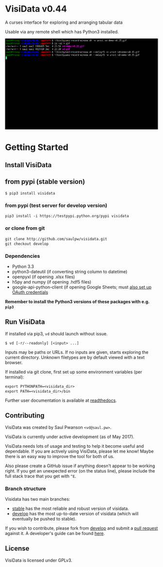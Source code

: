 # VisiData v0.44

A curses interface for exploring and arranging tabular data

Usable via any remote shell which has Python3 installed.

![VisiData silent demo](docs/img/screenshot.gif "VisiData Screenshot")


# Getting Started

## Install VisiData

## from pypi (stable version)

```
$ pip3 install visidata
```

### from pypi (test server for develop version)

```
pip3 install -i https://testpypi.python.org/pypi visidata
```

### or clone from git

```
git clone http://github.com/saulpw/visidata.git
git checkout develop
```
### Dependencies

- Python 3.3
- python3-dateutil (if converting string column to datetime)
- openpyxl (if opening .xlsx files)
- h5py and numpy (if opening .hdf5 files)
- google-api-python-client (if opening Google Sheets; must [also set up OAuth credentials](https://developers.google.com/sheets/quickstart/python )

**Remember to install the Python3 versions of these packages with e.g. `pip3`**

## Run VisiData

If installed via pip3, `vd` should launch without issue.
```
$ vd [-r/--readonly] [<input> ...]
```
Inputs may be paths or URLs.  If no inputs are given, starts exploring the
current directory.  Unknown filetypes are by default viewed with a text
browser. 

If installed via git clone, first set up some environment variables (per terminal):

```
export PYTHONPATH=<visidata_dir>
export PATH=<visidata_dir>/bin
```

Further user documentation is available at [readthedocs](https://visidata.readthedocs.io/en/develop/).

## Contributing

VisiData was created by Saul Pwanson `<vd@saul.pw>`.

VisiData is currently under active development (as of May 2017).

VisiData needs lots of usage and testing to help it become useful and dependable.  If you are actively using VisiData, please let me know!  Maybe there is an easy way to improve the tool for both of us.

Also please create a GitHub issue if anything doesn't appear to be working right.
If you get an unexpected error (on the status line), please include the full stack trace that you get with `^E`.

### Branch structure

Visidata has two main branches:
* [stable](https://github.com/saulpw/visidata/tree/stable) has the most reliable and robust version of visidata.
* [develop](https://github.com/saulpw/visidata/tree/develop) has the most up-to-date version of visidata (which will eventually be pushed to stable).

If you wish to contribute, please fork from [develop](https://github.com/saulpw/visidata/tree/develop) and submit a [pull request](https://github.com/saulpw/visidata/pulls) against it. A developer's guide can be found [here](https://github.com/saulpw/visidata/blob/develop/docs/dev-guide.md).

## License

VisiData is licensed under GPLv3.
